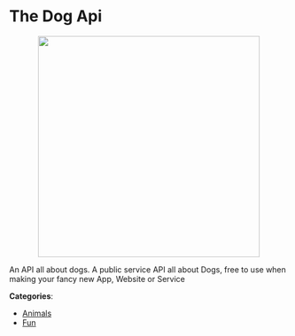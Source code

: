 # The Dog Api
<p align="center">
    <img width="400" src="https://raw.githubusercontent.com/apis-list/apis-list/apis/the-dog-api/logo_256x256.png" />
</p>

An API all about dogs.  A public service API all about Dogs, free to use when making your fancy new App, Website or Service



**Categories**:
- [Animals](https://github.com/apis-list/apis-list#animals)
- [Fun](https://github.com/apis-list/apis-list#fun)





